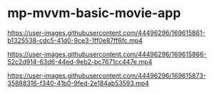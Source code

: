 # mp-mvvm-basic-movie-app


https://user-images.githubusercontent.com/44496296/169615861-b1325538-cdc5-41d0-9ce3-1ff0e87ff6fc.mp4



https://user-images.githubusercontent.com/44496296/169615866-52c2d914-63d6-44ed-9eb2-bc7671cc447e.mp4



https://user-images.githubusercontent.com/44496296/169615873-35888316-f340-41b0-9fed-2e184ab53593.mp4

